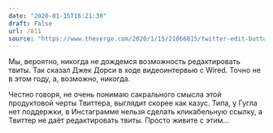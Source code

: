```yaml
---
date: "2020-01-15T16:21:30"
draft: False
url: /811
source: "https://www.theverge.com/2020/1/15/21066815/twitter-edit-button-jack-dorsey-says-no"
---
```


Мы, вероятно, никогда не дождемся возможность редактировать твиты. Так сказал Джек Дорси в ходе видеоинтервью с Wired. Точно не в этом году, а, возможно, никогда.

Честно говоря, не очень понимаю сакрального смысла этой продуктовой черты Твиттера, выглядит скорее как казус. Типа, у Гугла нет поддержки, в Инстаграмме нельзя сделать кликабельную ссылку, а Твиттер не даёт редактировать твиты. Просто живите с этим…
